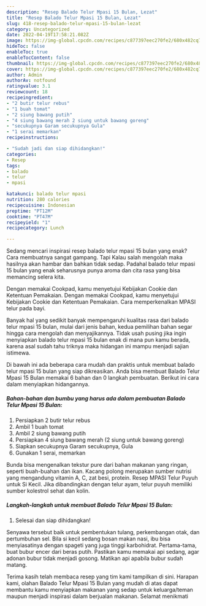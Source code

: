 ```yaml
---
description: "Resep Balado Telur Mpasi 15 Bulan, Lezat"
title: "Resep Balado Telur Mpasi 15 Bulan, Lezat"
slug: 418-resep-balado-telur-mpasi-15-bulan-lezat
category: Uncategorized
date: 2022-04-19T17:58:21.082Z
image: https://img-global.cpcdn.com/recipes/c877397eec270fe2/680x482cq70/balado-telur-mpasi-15-bulan-foto-resep-utama.jpg
hideToc: false
enableToc: true
enableTocContent: false
thumbnail: https://img-global.cpcdn.com/recipes/c877397eec270fe2/680x482cq70/balado-telur-mpasi-15-bulan-foto-resep-utama.jpg
cover: https://img-global.cpcdn.com/recipes/c877397eec270fe2/680x482cq70/balado-telur-mpasi-15-bulan-foto-resep-utama.jpg
author: Admin
authorAv: notfound
ratingvalue: 3.1
reviewcount: 18
recipeingredient:
- "2 butir telur rebus"
- "1 buah tomat"
- "2 siung bawang putih"
- "4 siung bawang merah 2 siung untuk bawang goreng"
- "secukupnya Garam secukupnya Gula"
- "1 serai memarkan"
recipeinstructions:

- "Sudah jadi dan siap dihidangkan!"
categories:
- Resep
tags:
- balado
- telur
- mpasi

katakunci: balado telur mpasi 
nutrition: 280 calories
recipecuisine: Indonesian
preptime: "PT12M"
cooktime: "PT47M"
recipeyield: "1"
recipecategory: Lunch

---
```



Sedang mencari inspirasi resep balado telur mpasi 15 bulan yang enak? Cara membuatnya sangat gampang. Tapi Kalau salah mengolah maka hasilnya akan hambar dan bahkan tidak sedap. Padahal balado telur mpasi 15 bulan yang enak seharusnya punya aroma dan cita rasa yang bisa memancing selera kita.


Dengan memakai Cookpad, kamu menyetujui Kebijakan Cookie dan Ketentuan Pemakaian. Dengan memakai Cookpad, kamu menyetujui Kebijakan Cookie dan Ketentuan Pemakaian. Cara memperkenalkan MPASI telur pada bayi.

Banyak hal yang sedikit banyak mempengaruhi kualitas rasa dari balado telur mpasi 15 bulan, mulai dari jenis bahan, kedua pemilihan bahan segar hingga cara mengolah dan menyajikannya. Tidak usah pusing jika ingin menyiapkan balado telur mpasi 15 bulan enak di mana pun kamu berada, karena asal sudah tahu triknya maka hidangan ini mampu menjadi sajian istimewa.


Di bawah ini ada beberapa cara mudah dan praktis untuk membuat balado telur mpasi 15 bulan yang siap dikreasikan. Anda bisa membuat Balado Telur Mpasi 15 Bulan memakai 6 bahan dan 0 langkah pembuatan. Berikut ini cara dalam menyiapkan hidangannya.

<!--inarticleads1-->

##### Bahan-bahan dan bumbu yang harus ada dalam pembuatan Balado Telur Mpasi 15 Bulan:

1. Persiapkan 2 butir telur rebus
1. Ambil 1 buah tomat
1. Ambil 2 siung bawang putih
1. Persiapkan 4 siung bawang merah (2 siung untuk bawang goreng)
1. Siapkan secukupnya Garam secukupnya, Gula
1. Gunakan 1 serai, memarkan


Bunda bisa mengenalkan tekstur pure dari bahan makanan yang ringan, seperti buah-buahan dan ikan. Kacang polong merupakan sumber nutrisi yang mengandung vitamin A, C, zat besi, protein. Resep MPASI Telur Puyuh untuk Si Kecil. Jika dibandingkan dengan telur ayam, telur puyuh memiliki sumber kolestrol sehat dan kolin. 

<!--inarticleads2-->

##### Langkah-langkah untuk membuat Balado Telur Mpasi 15 Bulan:


1. Selesai dan siap dihidangkan!

Senyawa tersebut baik untuk pembentukan tulang, perkembangan otak, dan pertumbuhan sel. Bila si kecil sedang bosan makan nasi, ibu bisa menyiasatinya dengan spageti yang juga tinggi karbohidrat. Pertama-tama, buat bubur encer dari beras putih. Pastikan kamu memakai api sedang, agar adonan bubur tidak menjadi gosong. Matikan api apabila bubur sudah matang. 

Terima kasih telah membaca resep yang tim kami tampilkan di sini. Harapan kami, olahan Balado Telur Mpasi 15 Bulan yang mudah di atas dapat membantu kamu menyiapkan makanan yang sedap untuk keluarga/teman maupun menjadi inspirasi dalam berjualan makanan. Selamat menikmati
